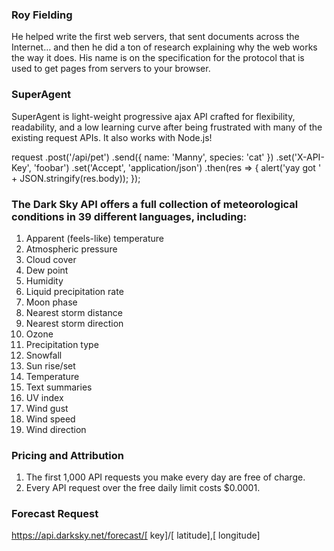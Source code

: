 
### Roy Fielding
He helped write the first web servers, that sent documents across the Internet… and then he did a ton of research explaining why the web works the way it does. His name is on the specification for the protocol that is used to get pages from servers to your browser.

### SuperAgent
SuperAgent is light-weight progressive ajax API crafted for flexibility, readability, and a low learning curve after being frustrated with many of the existing request APIs. It also works with Node.js!

 request
   .post('/api/pet')
   .send({ name: 'Manny', species: 'cat' })
   .set('X-API-Key', 'foobar')
   .set('Accept', 'application/json')
   .then(res => {
      alert('yay got ' + JSON.stringify(res.body));
   });

### The Dark Sky API offers a full collection of meteorological conditions in 39 different languages, including:
1. Apparent (feels-like) temperature
2. Atmospheric pressure
3. Cloud cover
4. Dew point
5. Humidity
6. Liquid precipitation rate
7. Moon phase
8. Nearest storm distance
9. Nearest storm direction
10. Ozone
11. Precipitation type
12. Snowfall
13. Sun rise/set
14. Temperature
15. Text summaries
16. UV index
17. Wind gust
18. Wind speed
19. Wind direction

### Pricing and Attribution
1. The first 1,000 API requests you make every day are free of charge.
2. Every API request over the free daily limit costs $0.0001.

### Forecast Request
https://api.darksky.net/forecast/[ key]/[ latitude],[ longitude]

